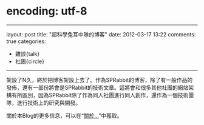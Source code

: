 ﻿# encoding: utf-8

---
layout: post
title: "超科學兔耳中隊的博客"
date: 2012-03-17 13:22
comments: true
categories: 
 - 雜談{talk}
 - 社團{circle}
---

架設了N久，終於把博客架設上去了。作為SPRabbit的博客，除了有一般作品的發佈，還有一部份將會是SPRabbit的技術文章。這將會和很多其他社團的網站架構有所區別，因為SPRabbit除了作為同人社團進行同人創作，還作為一個技術團隊，進行技術上的研究與開發。

關於本Blog的更多信息，可以在“<a href="{{ root_url }}/about">關於...</a>”中獲取。